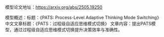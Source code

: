 模型论文地址：https://arxiv.org/abs/2505.19250

模型概述：标题：《PATS: Process-Level Adaptive Thinking Mode Switching》
中文文章标题：《PATS：过程级自适应思维模式切换》
文章内容：提出PATS模型，通过过程级自适应思维模式切换提升决策效率与准确性。
